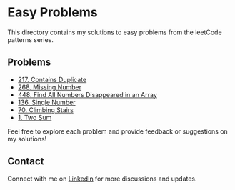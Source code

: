 # Easy Problems

This directory contains my solutions to easy problems from the leetCode patterns series.

## Problems

- [217. Contains Duplicate](../../java-solutions/easy/contains_duplicates.java)
- [268. Missing Number](../../java-solutions/easy/missing_number.java)
- [448. Find All Numbers Disappeared in an Array](../../java-solutions/easy/find_all_numbers_disappeared_in_array.java)
- [136. Single Number](../../java-solutions/easy/single_number.java)
- [70. Climbing Stairs](../../java-solutions/easy/climbing_stairs.java)
- [1. Two Sum](../../java-solutions/easy/two_sum.java)

Feel free to explore each problem and provide feedback or suggestions on my solutions!

## Contact

Connect with me on [LinkedIn](https://www.linkedin.com/in/roshan99/) for more discussions and updates.
